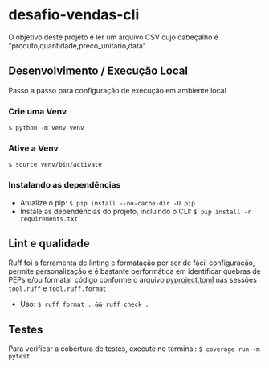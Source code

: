 # desafio-vendas-cli

O objetivo deste projeto é ler um arquivo CSV cujo cabeçalho é "produto,quantidade,preco_unitario,data"

## Desenvolvimento / Execução Local
Passo a passo para configuração de execução em ambiente local

### Crie uma Venv
`$ python -m venv venv`

### Ative a Venv
`$ source venv/bin/activate`

### Instalando as dependências
- Atualize o pip: `$ pip install --no-cache-dir -U pip`
- Instale as dependências do projeto, incluindo o CLI: `$ pip install -r requirements.txt`

## Lint e qualidade
Ruff foi a ferramenta de linting e formatação por ser de fácil configuração, permite personalização e é bastante performática em identificar quebras de PEPs e/ou formatar código conforme o arquivo [pyproject.toml](pyproject.toml) nas sessões `tool.ruff` e `tool.ruff.format`

- Uso: `$ ruff format . && ruff check .`

## Testes
Para verificar a cobertura de testes, execute no terminal:
`$ coverage run -m pytest`